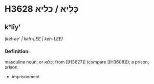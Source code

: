 # H3628 כְּלִיא / כליא

## kᵉlîyʼ

_(kel-ee' | keh-LEE | keh-LEE)_

### Definition

masculine noun; or כְּלוּא; from [[H3627]] (compare [[H3608]]); a prison; prison.

- imprisonment
